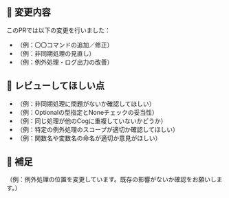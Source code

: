 ## 📝 変更内容

このPRでは以下の変更を行いました：

- （例：〇〇コマンドの追加／修正）
- （例：非同期処理の見直し）
- （例：例外処理・ログ出力の改善）

## 👀 レビューしてほしい点

- （例：非同期処理に問題がないか確認してほしい）
- （例：Optionalの型指定とNoneチェックの妥当性）
- （例：同じ処理が他のCogに重複していないかどうか）
- （例：特定の例外処理のスコープが適切か確認してほしい）
- （例：関数名や変数名の命名が適切か意見がほしい）

## 💬 補足

（例：例外処理の位置を変更しています。既存の影響がないか確認をお願いします。）